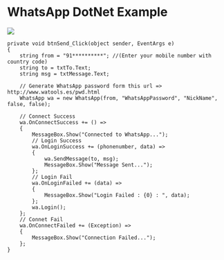# WhatsApp DotNet Example

![](https://4.bp.blogspot.com/-l-FBLxtYxTs/V1JksIt9IGI/AAAAAAAAEmA/LUwtrY1GwdcWhXXZEjRMYZzqO2fi07ewACLcB/s1600/Sending%2BWhatsApp%2BMessage.png)

```CSharp
private void btnSend_Click(object sender, EventArgs e)
{
    string from = "91**********"; //(Enter your mobile number with country code)
    string to = txtTo.Text;
    string msg = txtMessage.Text;

    // Generate WhatsApp password form this url => http://www.watools.es/pwd.html
    WhatsApp wa = new WhatsApp(from, "WhatsAppPassword", "NickName", false, false);

    // Connect Success
    wa.OnConnectSuccess += () =>
    {
        MessageBox.Show("Connected to WhatsApp...");
        // Login Success
        wa.OnLoginSuccess += (phonenumber, data) =>
        {
            wa.SendMessage(to, msg);
            MessageBox.Show("Message Sent...");
        };
        // Login Fail
        wa.OnLoginFailed += (data) =>
        {
            MessageBox.Show("Login Failed : {0} : ", data);
        };
        wa.Login();
    };
    // Connet Fail
    wa.OnConnectFailed += (Exception) =>
    {
        MessageBox.Show("Connection Failed...");
    };
}
```

